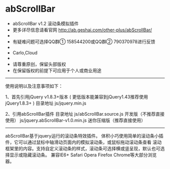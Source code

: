 # abScrollBar

 * abScrollBar v1.2 滚动条模拟插件
 * 更多详尽信息请看官网 http://ab.geshai.com/other-plus/abScrollBar/
 *  
 * 有疑难问题可选择QQ群① 158544200或QQ群② 790370978进行反馈
 * 
 * Carlo,Cloud
 *
 * 请尊重原创，保留头部版权
 * 在保留版权的前提下可应用于个人或商业用途

-------------------------------------------------------------------------------

使用说明以及注意事项如下：

1、首先引用jQuery v1.8.3+版本 ( 更低版本能兼容到jQuery1.43推荐使用jQuery1.8.3+ )
	目录地址 js/jquery.min.js

2、引用abScrollBar插件
	目录地址 
	js/abScrollBar.source.js 开发版（不推荐直接使用）
	js/jquery.abScrollBar-v1.0.min.js 迷你压缩版（推荐直接使用）

-------------------------------------------------------------------------------


abScrollBar基于jquery运行的滚动条特效插件。
体积小巧使用简单的滚动条小插件，它可以通过鼠标中轴滑动页面内的模拟滚动条，或鼠标拖动滚动条查看
滚动框架里的内容。支持自定义滚动条的样式，滚动条可选择横或竖呈现，默认也可选择显示或隐藏滚动条。
兼容IE6+ Safari Opera Firefox Chrome等大部分浏览器。
